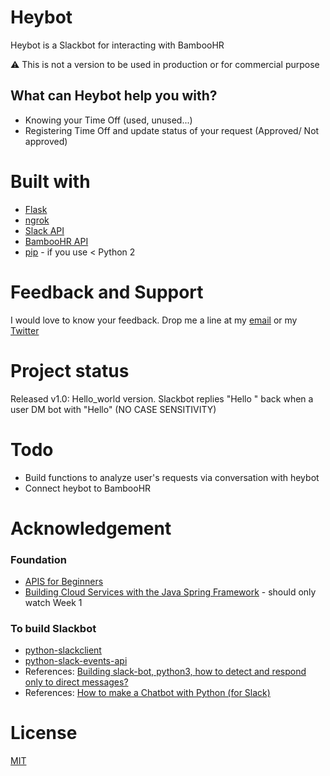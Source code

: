 <h1>Heybot</h1>
<p>Heybot is a Slackbot for interacting with BambooHR</p>
<p>⚠️ This is not a version to be used in production or for commercial purpose</p>
<h2>What can Heybot help you with?</h2>
<ul>
  <li>Knowing your Time Off (used, unused...)</li>
  <li>Registering Time Off and update status of your request (Approved/ Not approved)</li>
</ul>

<h1>Built with</h1>
<ul>
  <li><a href="https://flask.palletsprojects.com/en/1.1.x/installation/#python-version">Flask</a></li>
  <li><a href="https://ngrok.com//">ngrok</a></li>
  <li><a href="https://api.slack.com/">Slack API</a></li>
  <li><a href="https://documentation.bamboohr.com/docs">BambooHR API</a></li>
  <li><a href="https://pip.pypa.io/en/stable/installing/">pip</a> - if you use < Python 2</li>
</ul>

<h1>Feedback and Support</h1>
<p>I would love to know your feedback. Drop me a line at my <a href="mailto:phoebe.ngsyd@gmail.com" >email</a> or my <a href="https://twitter.com/PhoebeNgg">Twitter</a></p>

<h1>Project status</h1>
<p>Released v1.0: Hello_world version. Slackbot replies "Hello <user>" back when a user DM bot with "Hello" (NO CASE SENSITIVITY)</p>

<h1>Todo</h1>
<ul>
  <li>Build functions to analyze user's requests via conversation with heybot</li>
  <li>Connect heybot to BambooHR</li>
</ul>

<h1>Acknowledgement</h1>
<h3>Foundation</h3>
<ul>
  <li><a href="https://www.freecodecamp.org/news/apis-for-beginners-full-course/">APIS for Beginners</a></li>
  <li><a href="https://www.coursera.org/learn/cloud-services-java-spring-framework/home/week/1">Building Cloud Services with the Java Spring Framework</a> - should only watch Week 1</li>
</ul>
<h3>To build Slackbot</h3>
<ul>
  <li><a href="https://github.com/slackapi/python-slackclient/tree/main/tutorial">python-slackclient</a></li>
  <li><a href="https://github.com/slackapi/python-slack-events-api">python-slack-events-api</a></li>
  <li>References: <a href="https://www.reddit.com/r/Slack/comments/dx9993/building_slackbot_python3_how_to_detect_and/">Building slack-bot, python3, how to detect and respond only to direct messages?</a></li>
  <li>References: <a href="https://medium.com/@nidhog/how-to-make-a-chatbot-on-slack-with-python-82015517f19c">How to make a Chatbot with Python (for Slack)</a></li>
</ul>

<h1>License</h1>
<a href="https://choosealicense.com/licenses/mit/">MIT</a>

